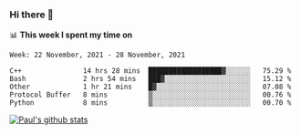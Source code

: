 ### Hi there 👋

📊 **This week I spent my time on**
<!--START_SECTION:waka-->
```text
Week: 22 November, 2021 - 28 November, 2021

C++               14 hrs 28 mins  ██████████████████▓░░░░░░   75.29 % 
Bash              2 hrs 54 mins   ███▓░░░░░░░░░░░░░░░░░░░░░   15.12 % 
Other             1 hr 21 mins    █▓░░░░░░░░░░░░░░░░░░░░░░░   07.08 % 
Protocol Buffer   8 mins          ▒░░░░░░░░░░░░░░░░░░░░░░░░   00.76 % 
Python            8 mins          ▒░░░░░░░░░░░░░░░░░░░░░░░░   00.70 % 
```
<!--END_SECTION:waka-->


[![Paul's github stats](https://github-readme-stats.vercel.app/api?username=mickeyouyou&theme=dracula&show_icons=true)](https://github.com/anuraghazra/github-readme-stats)
